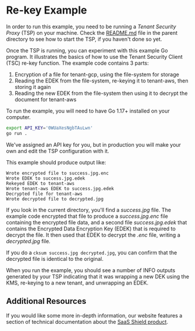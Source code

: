 # Re-key Example

In order to run this example, you need to be running a _Tenant Security Proxy_ (TSP) on your machine.
Check the [README.md](../README.md) file in the parent directory to see how to start the TSP, if you haven't done so
yet.

Once the TSP is running, you can experiment with this example Go program. It illustrates the basics of how
to use the Tenant Security Client (TSC) re-key function. The example code contains 3 parts:

1. Encryption of a file for tenant-gcp, using the file-system for storage
2. Reading the EDEK from the file-system, re-keying it to tenant-aws, then storing it again
3. Reading the new EDEK from the file-system then using it to decrypt the document for tenant-aws

To run the example, you will need to have Go 1.17+ installed on your computer.

```bash
export API_KEY='0WUaXesNgbTAuLwn'
go run .
```

We've assigned an API key for you, but in production you will make your own and edit the TSP
configuration with it.

This example should produce output like:

```
Wrote encrypted file to success.jpg.enc
Wrote EDEK to success.jpg.edek
Rekeyed EDEK to tenant-aws
Wrote tenant-aws EDEK to success.jpg.edek
Decrypted file for tenant-aws
Wrote decrypted file to decrypted.jpg
```

If you look in the current directory, you'll find a _success.jpg_ file. The example code encrypted
that file to produce a _success.jpg.enc_ file containing the encrypted file data, and a second file
_success.jpg.edek_ that contains the Encrypted Data Encryption Key (EDEK) that is required to
decrypt the file. It then used that EDEK to decrypt the _.enc_ file, writing a _decrypted.jpg_ file.

If you do a `cksum success.jpg decrypted.jpg`, you can confirm that the decrypted file is identical
to the original.

When you run the example, you should see a number of INFO outputs generated by your TSP indicating
that it was wrapping a new DEK using the KMS, re-keying to a new tenant, and unwrapping an EDEK.

## Additional Resources

If you would like some more in-depth information, our website features a section of technical
documentation about the [SaaS Shield product](https://ironcorelabs.com/docs/saas-shield/).
